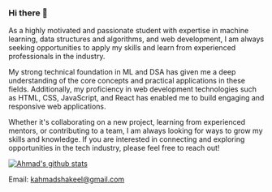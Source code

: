 ### Hi there 👋

As a highly motivated and passionate student with expertise in machine learning, data structures and algorithms, and web development, I am always seeking opportunities to apply my skills and learn from experienced professionals in the industry.

My strong technical foundation in ML and DSA has given me a deep understanding of the core concepts and practical applications in these fields. Additionally, my proficiency in web development technologies such as HTML, CSS, JavaScript, and React has enabled me to build engaging and responsive web applications.

Whether it's collaborating on a new project, learning from experienced mentors, or contributing to a team, I am always looking for ways to grow my skills and knowledge. If you are interested in connecting and exploring opportunities in the tech industry, please feel free to reach out!

[![Ahmad's github stats](https://github-readme-stats.vercel.app/api?username=Ahmadkhan02&count_private=true&show_icons=true&theme=radical&hide_rank=false)](https://github.com/anuraghazra/github-readme-stats)

Email: kahmadshakeel@gmail.com

